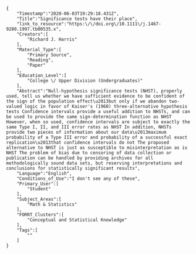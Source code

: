 
    {
        "Timestamp":"2020-06-03T19:29:18.431Z",
        "Title":"Significance tests have their place",
        "link_to_resource":"https:\/\/doi.org\/10.1111\/j.1467-9280.1997.tb00535.x",
        "Creators":[
            "Richard J. Harris"
        ],
        "Material_Type":[
            "Primary Source",
            "Reading",
            "Paper"
        ],
        "Education_Level":[
            "College \/ Upper Division (Undergraduates)"
        ],
        "Abstract":"Null-hypothesis significance tests (NHST), properly used, tell us whether we have sufficient evidence to be confident of the sign of the population effect\u2013but only if we abandon two-valued logic in favor of Kaiser's (1960) three-alternative hypothesis tests Confidence intervals provide a useful addition to NHSTs, and can be used to provide the same sign-determination function as NHST However, when so used, confidence intervals are subject to exactly the same Type I, II, and III error rates as NHST In addition, NHSTs provide two pieces of information about our data\u2013maximum probability of a Type III error and probability of a successful exact replication\u2013that confidence intervals do not The proposed alternative to NHST is just as susceptible to misinterpretation as is NHST The problem of bias due to censoring of data collection or publication can be handled by providing archives for all methodologically sound data sets, but reserving interpretations and conclusions for statistically significant results",
        "Language":"English",
        "Conditions_of_Use":"I don't see any of these",
        "Primary_User":[
            "Student"
        ],
        "Subject_Areas":[
            "Math & Statistics"
        ],
        "FORRT_Clusters":[
            "Conceptual and Statistical Knowledge"
        ],
        "Tags":[
            ""
        ]
    }
